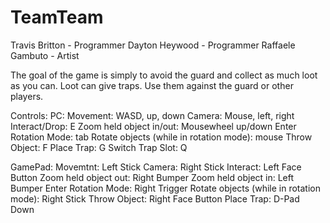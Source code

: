 # TeamTeam
Travis Britton - Programmer
Dayton Heywood - Programmer
Raffaele Gambuto - Artist

The goal of the game is simply to avoid the guard and collect as much loot as you can. 
Loot can give traps. Use them against the guard or other players.


Controls:
PC:
Movement: WASD, up, down
Camera: Mouse, left, right
Interact/Drop: E
Zoom held object in/out: Mousewheel up/down
Enter Rotation Mode: tab
Rotate objects (while in rotation mode): mouse
Throw Object: F
Place Trap: G
Switch Trap Slot: Q

GamePad:
Movemtnt: Left Stick
Camera: Right Stick
Interact: Left Face Button
Zoom held object out: Right Bumper
Zoom held object in: Left Bumper
Enter Rotation Mode: Right Trigger
Rotate objects (while in rotation mode): Right Stick
Throw Object: Right Face Button
Place Trap: D-Pad Down
